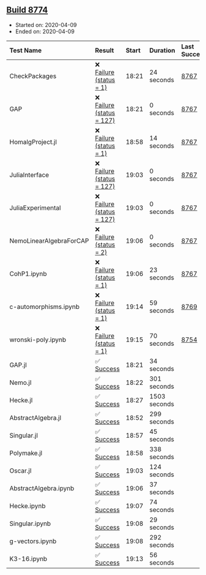 ## [Build 8774](https://oscarci.mathematik.uni-kl.de/job/oscar/8774/)

* Started on: 2020-04-09
* Ended on: 2020-04-09

| Test Name    | Result | Start | Duration | Last Success | First Failure |
|:-------------|:-------|:------|:---------|:-------------|:--------------|
| CheckPackages | ❌ [Failure (status = 1)](https://oscarci.mathematik.uni-kl.de/job/oscar/8774/artifact/logs/build-8774/CheckPackages.log) | 18:21 | 24 seconds | [8767](https://oscarci.mathematik.uni-kl.de/job/oscar/8767/) | [8768](https://oscarci.mathematik.uni-kl.de/job/oscar/8768/) |
| GAP | ❌ [Failure (status = 127)](https://oscarci.mathematik.uni-kl.de/job/oscar/8774/artifact/logs/build-8774/GAP.log) | 18:21 | 0 seconds | [8767](https://oscarci.mathematik.uni-kl.de/job/oscar/8767/) | [8768](https://oscarci.mathematik.uni-kl.de/job/oscar/8768/) |
| HomalgProject.jl | ❌ [Failure (status = 1)](https://oscarci.mathematik.uni-kl.de/job/oscar/8774/artifact/logs/build-8774/HomalgProject.jl.log) | 18:58 | 14 seconds | [8767](https://oscarci.mathematik.uni-kl.de/job/oscar/8767/) | [8768](https://oscarci.mathematik.uni-kl.de/job/oscar/8768/) |
| JuliaInterface | ❌ [Failure (status = 127)](https://oscarci.mathematik.uni-kl.de/job/oscar/8774/artifact/logs/build-8774/JuliaInterface.log) | 19:03 | 0 seconds | [8767](https://oscarci.mathematik.uni-kl.de/job/oscar/8767/) | [8768](https://oscarci.mathematik.uni-kl.de/job/oscar/8768/) |
| JuliaExperimental | ❌ [Failure (status = 127)](https://oscarci.mathematik.uni-kl.de/job/oscar/8774/artifact/logs/build-8774/JuliaExperimental.log) | 19:03 | 0 seconds | [8767](https://oscarci.mathematik.uni-kl.de/job/oscar/8767/) | [8768](https://oscarci.mathematik.uni-kl.de/job/oscar/8768/) |
| NemoLinearAlgebraForCAP | ❌ [Failure (status = 2)](https://oscarci.mathematik.uni-kl.de/job/oscar/8774/artifact/logs/build-8774/NemoLinearAlgebraForCAP.log) | 19:06 | 0 seconds | [8767](https://oscarci.mathematik.uni-kl.de/job/oscar/8767/) | [8768](https://oscarci.mathematik.uni-kl.de/job/oscar/8768/) |
| CohP1.ipynb | ❌ [Failure (status = 1)](https://oscarci.mathematik.uni-kl.de/job/oscar/8774/artifact/logs/build-8774/CohP1.ipynb.log) | 19:06 | 23 seconds | [8767](https://oscarci.mathematik.uni-kl.de/job/oscar/8767/) | [8768](https://oscarci.mathematik.uni-kl.de/job/oscar/8768/) |
| c-automorphisms.ipynb | ❌ [Failure (status = 1)](https://oscarci.mathematik.uni-kl.de/job/oscar/8774/artifact/logs/build-8774/c-automorphisms.ipynb.log) | 19:14 | 59 seconds | [8769](https://oscarci.mathematik.uni-kl.de/job/oscar/8769/) | [8770](https://oscarci.mathematik.uni-kl.de/job/oscar/8770/) |
| wronski-poly.ipynb | ❌ [Failure (status = 1)](https://oscarci.mathematik.uni-kl.de/job/oscar/8774/artifact/logs/build-8774/wronski-poly.ipynb.log) | 19:15 | 70 seconds | [8754](https://oscarci.mathematik.uni-kl.de/job/oscar/8754/) | [8755](https://oscarci.mathematik.uni-kl.de/job/oscar/8755/) |
| GAP.jl | ✅ [Success](https://oscarci.mathematik.uni-kl.de/job/oscar/8774/artifact/logs/build-8774/GAP.jl.log) | 18:21 | 34 seconds |  |  |
| Nemo.jl | ✅ [Success](https://oscarci.mathematik.uni-kl.de/job/oscar/8774/artifact/logs/build-8774/Nemo.jl.log) | 18:22 | 301 seconds |  |  |
| Hecke.jl | ✅ [Success](https://oscarci.mathematik.uni-kl.de/job/oscar/8774/artifact/logs/build-8774/Hecke.jl.log) | 18:27 | 1503 seconds |  |  |
| AbstractAlgebra.jl | ✅ [Success](https://oscarci.mathematik.uni-kl.de/job/oscar/8774/artifact/logs/build-8774/AbstractAlgebra.jl.log) | 18:52 | 299 seconds |  |  |
| Singular.jl | ✅ [Success](https://oscarci.mathematik.uni-kl.de/job/oscar/8774/artifact/logs/build-8774/Singular.jl.log) | 18:57 | 45 seconds |  |  |
| Polymake.jl | ✅ [Success](https://oscarci.mathematik.uni-kl.de/job/oscar/8774/artifact/logs/build-8774/Polymake.jl.log) | 18:58 | 338 seconds |  |  |
| Oscar.jl | ✅ [Success](https://oscarci.mathematik.uni-kl.de/job/oscar/8774/artifact/logs/build-8774/Oscar.jl.log) | 19:03 | 124 seconds |  |  |
| AbstractAlgebra.ipynb | ✅ [Success](https://oscarci.mathematik.uni-kl.de/job/oscar/8774/artifact/logs/build-8774/AbstractAlgebra.ipynb.log) | 19:06 | 37 seconds |  |  |
| Hecke.ipynb | ✅ [Success](https://oscarci.mathematik.uni-kl.de/job/oscar/8774/artifact/logs/build-8774/Hecke.ipynb.log) | 19:07 | 74 seconds |  |  |
| Singular.ipynb | ✅ [Success](https://oscarci.mathematik.uni-kl.de/job/oscar/8774/artifact/logs/build-8774/Singular.ipynb.log) | 19:08 | 29 seconds |  |  |
| g-vectors.ipynb | ✅ [Success](https://oscarci.mathematik.uni-kl.de/job/oscar/8774/artifact/logs/build-8774/g-vectors.ipynb.log) | 19:08 | 292 seconds |  |  |
| K3-16.ipynb | ✅ [Success](https://oscarci.mathematik.uni-kl.de/job/oscar/8774/artifact/logs/build-8774/K3-16.ipynb.log) | 19:13 | 56 seconds |  |  |
